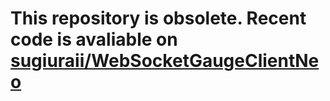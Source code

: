 # This repository is obsolete. Recent code is avaliable on [sugiuraii/WebSocketGaugeClientNeo](https://github.com/sugiuraii/WebSocketGaugeClientNeo)
